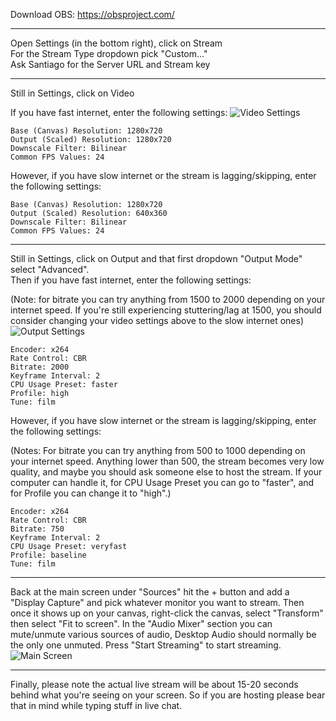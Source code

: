 Download OBS: https://obsproject.com/

---

Open Settings (in the bottom right), click on Stream  
For the Stream Type dropdown pick "Custom..."  
Ask Santiago for the Server URL and Stream key

---

Still in Settings, click on Video

If you have fast internet, enter the following settings:
![Video Settings](https://cdn.discordapp.com/attachments/707453916882665552/942725373425221662/unknown.png)
```
Base (Canvas) Resolution: 1280x720
Output (Scaled) Resolution: 1280x720
Downscale Filter: Bilinear
Common FPS Values: 24
```

However, if you have slow internet or the stream is lagging/skipping, enter the following settings:
```
Base (Canvas) Resolution: 1280x720
Output (Scaled) Resolution: 640x360
Downscale Filter: Bilinear
Common FPS Values: 24
```

---

Still in Settings, click on Output and that first dropdown "Output Mode" select "Advanced".  
Then if you have fast internet, enter the following settings:

(Note: for bitrate you can try anything from 1500 to 2000 depending on your internet speed. If you're still experiencing stuttering/lag at 1500, you should consider changing your video settings above to the slow internet ones)
![Output Settings](https://cdn.discordapp.com/attachments/707453916882665552/942724358999269416/unknown.png)
```
Encoder: x264
Rate Control: CBR
Bitrate: 2000
Keyframe Interval: 2
CPU Usage Preset: faster
Profile: high
Tune: film
```


However, if you have slow internet or the stream is lagging/skipping, enter the following settings:

(Notes: For bitrate you can try anything from 500 to 1000 depending on your internet speed.
Anything lower than 500, the stream becomes very low quality, and maybe you should ask someone else to host the stream.
If your computer can handle it, for CPU Usage Preset you can go to "faster", and for Profile you can change it to "high".)
```
Encoder: x264
Rate Control: CBR
Bitrate: 750
Keyframe Interval: 2
CPU Usage Preset: veryfast
Profile: baseline
Tune: film
```

---

Back at the main screen under "Sources" hit the + button and add a "Display Capture" and pick whatever monitor you want to stream. Then once it shows up on your canvas, right-click the canvas, select "Transform" then select "Fit to screen".
In the "Audio Mixer" section you can mute/unmute various sources of audio, Desktop Audio should normally be the only one unmuted.
Press "Start Streaming" to start streaming.
![Main Screen](https://cdn.discordapp.com/attachments/707453916882665552/899042430878359562/unknown.png)

---

Finally, please note the actual live stream will be about 15-20 seconds behind what you're seeing on your screen.
So if you are hosting please bear that in mind while typing stuff in live chat.

